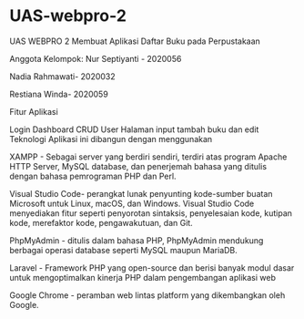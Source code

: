 # UAS-webpro-2
UAS WEBPRO 2 Membuat Aplikasi  Daftar Buku pada Perpustakaan

Anggota Kelompok: 
Nur Septiyanti - 2020056

Nadia Rahmawati- 2020032

Restiana Winda- 2020059

Fitur Aplikasi

Login
Dashboard
CRUD User
Halaman input tambah buku dan edit
Teknologi Aplikasi ini dibangun dengan menggunakan


XAMPP - Sebagai server yang berdiri sendiri, terdiri atas program Apache HTTP Server, MySQL database, dan penerjemah bahasa yang ditulis dengan bahasa pemrograman PHP dan Perl.

Visual Studio Code- perangkat lunak penyunting kode-sumber buatan Microsoft untuk Linux, macOS, dan Windows. Visual Studio Code menyediakan fitur seperti penyorotan sintaksis, penyelesaian kode, kutipan kode, merefaktor kode, pengawakutuan, dan Git. 


PhpMyAdmin - ditulis dalam bahasa PHP, PhpMyAdmin mendukung berbagai operasi database seperti MySQL maupun MariaDB.

Laravel - Framework PHP yang open-source dan berisi banyak modul dasar untuk mengoptimalkan kinerja PHP dalam pengembangan aplikasi web

Google Chrome - peramban web lintas platform yang dikembangkan oleh Google. 
